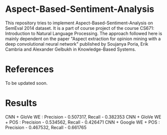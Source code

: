 # Aspect-Based-Sentiment-Analysis

This repository tries to implement Aspect-Based-Sentiment-Analysis on SemEval 2014 dataset. It is a part of course project of the course CS671: Introduction to Natural Language Processing. The approach followed here is mainly dependent on the paper "Aspect extraction for opinion mining with a deep convolutional neural network" published by Soujanya Poria, Erik Cambria and Alexander Gelbukh in Knowledge-Based Systems.

# References

To be updated soon.

# Results

CNN + GloVe WE :
Precision - 0.507317, Recall - 0.382353
CNN + GloVe WE + POS :
Precision - 0.534562, Recall - 0.426471 
CNN + Google WE + POS :
Precision - 0.467532, Recall - 0.661765

